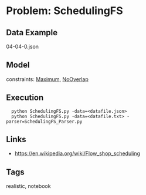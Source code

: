 # Problem: SchedulingFS


## Data Example
  04-04-0.json

## Model
  constraints: [Maximum](https://pycsp.org/documentation/constraints/Maximum), [NoOverlap](https://pycsp.org/documentation/constraints/NoOverlap)

## Execution
```
  python SchedulingFS.py -data=<datafile.json>
  python SchedulingFS.py -data=<datafile.txt> -parser=SchedulingFS_Parser.py
```

## Links
  - https://en.wikipedia.org/wiki/Flow_shop_scheduling

## Tags
  realistic, notebook
